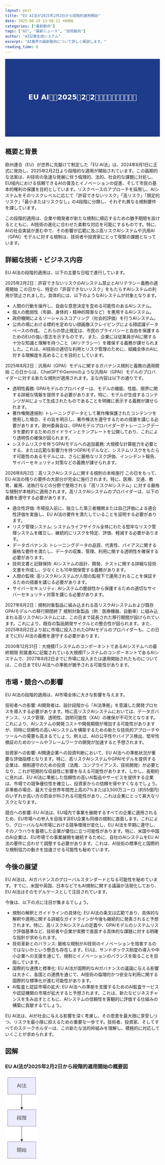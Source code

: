```yaml
---
layout: post
title: "EU AI法が2025年2月2日から段階的適用開始"
date: 2025-08-29 13:50:12 +0000
categories: ["最新動向"]
tags: ["AI", "最新ニュース", "技術動向"]
author: "AI記事生成システム"
excerpt: "AI業界の最新動向について詳しく解説します。"
reading_time: 8
---
```



![EU AI法が2025年2月2日から段階的適用開始](/assets/images/posts/2025-08-29-2-euai202522-title.jpg)

## 概要と背景

欧州連合（EU）が世界に先駆けて制定した「EU AI法」は、2024年8月1日に正式に発効し、2025年2月2日より段階的な適用が開始されています。この画期的な法案は、AI技術の急速な発展に伴う倫理的、法的、社会的な課題に対処し、EU域内における信頼できるAIの普及とイノベーションの促進、そして市民の基本的権利の保護を目的としています。リスクベースのアプローチを採用し、AIシステムをそのリスクレベルに応じて「許容できないリスク」「高リスク」「限定的リスク」「最小またはリスクなし」の4段階に分類し、それぞれ異なる規制要件を課しています。

この段階的適用は、企業や開発者が新たな規制に順応するための猶予期間を設けるとともに、AI技術の進化に合わせた柔軟な対応を可能にするものです。特に、AIの社会実装が進む中で、その影響が広範に及ぶ高リスクAIシステムや汎用AI（GPAI）モデルに対する規制は、技術者や投資家にとって喫緊の課題となっています。

## 詳細な技術・ビジネス内容

EU AI法の段階的適用は、以下の主要な日程で進行しています。

2025年2月2日：許容できないリスクのAIシステム禁止とAIリテラシー義務の適用開始
この日から、特定の「許容できないリスク」をもたらすAIシステムの利用が禁止されました。具体的には、以下のようなAIシステムが対象となります。
*   人間の行動を操作し、自由な意思決定を歪める可能性のあるAIシステム。
*   個人の脆弱性（年齢、身体的・精神的障害など）を悪用するAIシステム。
*   政府機関によるソーシャルスコアリング（社会的評価）を行うAIシステム。
*   公共の場における標的を定めない顔画像スクレイピングによる顔認識データベースの作成。
これらの禁止規定は、市民のプライバシーと自由を保護するためのEUの強い意志を示すものです。
また、企業には従業員がAIに関する十分な知識と理解を持つこと（AIリテラシー）を確保する義務が課せられました。これは、AI技術の適切な利用とリスク管理のために、組織全体のAIに対する理解度を高めることを目的としています。

2025年8月2日：汎用AI（GPAI）モデルに関するガバナンス規則と義務の適用開始
この日からは、ChatGPTやGeminiのような汎用AI（GPAI）モデルのプロバイダーに対する新たな規則が適用されます。主な内容は以下の通りです。
*   透明性義務: GPAIモデルのプロバイダーは、モデルの機能、性能、限界に関する詳細な情報を提供する必要があります。特に、モデルが生成するコンテンツがAIによって生成されたものであることを明確に表示する義務が課せられます。
*   著作権関連規則: トレーニングデータとして著作権保護されたコンテンツを使用した場合、その旨を明示し、著作権法を遵守するための措置を講じる必要があります。欧州委員会は、GPAIモデルプロバイダーがトレーニングデータを要約するためのガイドラインとテンプレートを公開しており、これにより透明性の確保が図られます。
*   システムリスクを伴うGPAIモデルへの追加義務: 大規模な計算能力を必要とする、または広範な影響力を持つGPAIモデルなど、システムリスクをもたらす可能性のあるモデルには、さらに厳格なリスク評価、インシデント報告、サイバーセキュリティ対策などの義務が課せられます。

2026年8月2日：高リスクAIシステムに関する規則の本格施行
この日をもって、EU AI法の残りの要件の大部分が完全に施行されます。特に、医療、交通、教育、雇用、法執行などの分野で使用される「高リスクAIシステム」に対する厳格な規制が本格的に適用されます。高リスクAIシステムのプロバイダーは、以下の義務を遵守する必要があります。
*   適合性評価: 市場投入前に、独立した第三者機関または自己評価による適合性評価を実施し、EU AI法の要件を満たしていることを証明する必要があります。
*   リスク管理システム: システムライフサイクル全体にわたる堅牢なリスク管理システムを確立し、継続的にリスクを特定、評価、軽減する必要があります。
*   データガバナンス: トレーニングデータの品質、代表性、バイアスに関する厳格な要件を満たし、データの収集、管理、利用に関する透明性を確保する必要があります。
*   技術文書と記録保持: AIシステムの設計、開発、テストに関する詳細な技術文書を作成し、少なくとも10年間保管する義務があります。
*   人間の監視: 高リスクAIシステムが人間の監視下で運用されることを保証するための措置を講じる必要があります。
*   サイバーセキュリティ: AIシステムの脆弱性から保護するための適切なサイバーセキュリティ対策を講じる必要があります。

2027年8月2日：規制対象製品に組み込まれる高リスクAIシステムおよび既存GPAIモデルへの移行期間終了
規制対象製品（例：医療機器、自動車）に組み込まれる高リスクAIシステムには、この日まで延長された移行期間が設けられています。これにより、既存の製品開発サイクルとの整合性が図られます。また、2025年8月2日より前に市場に投入されたGPAIモデルのプロバイダーも、この日までにEU AI法の義務を遵守する必要があります。

2030年12月31日：大規模ITシステムのコンポーネントであるAIシステムへの最終期限
附属書Xに記載されている大規模ITシステムのコンポーネントであるAIシステムで、2027年8月2日までに市場に投入または運用開始されたものについては、この日までEU AI法への準拠が猶予される可能性があります。

## 市場・競合への影響

EU AI法の段階的適用は、AI市場全体に大きな影響を与えます。

技術者への影響:
AI開発者は、設計段階から「AI法準拠」を意識した開発プロセスを導入する必要があります。特に高リスクAIシステムにおいては、データガバナンス、リスク管理、透明性、説明可能性（XAI）の確保が不可欠となります。これにより、AIシステムの開発コストや開発期間が増加する可能性がありますが、同時に信頼性の高いAIシステムを構築するための新たな技術的アプローチやツールへの需要も高まるでしょう。例えば、AIの公平性やバイアス検出、堅牢性検証のためのツールやフレームワークの開発が加速すると予想されます。

投資家への影響:
AI関連企業への投資判断において、EU AI法への準拠状況が重要な評価指標となります。特に、高リスクAIシステムやGPAIモデルを提供する企業は、規制遵守のための投資（法務、コンプライアンス、技術開発）が必要となり、これが短期的な収益性に影響を与える可能性があります。しかし、長期的に見れば、EU AI法に準拠した信頼性の高いAI製品やサービスを提供する企業は、市場での競争優位性を確立し、投資家からの信頼を得やすくなるでしょう。非準拠の場合、最大で全世界年間売上高の7%または3,500万ユーロ（約55億円）のいずれか高い方の罰金が科される可能性があり、これは企業にとって甚大なリスクとなります。

競合への影響:
EU AI法は、EU域内で事業を展開するすべての企業に適用されるため、EU市場への参入を目指す非EU企業も同様の規制に直面します。これにより、グローバルなAI市場における競争環境が変化し、EU AI法を早期に遵守し、そのノウハウを蓄積した企業が優位に立つ可能性があります。特に、米国や中国のAI企業は、EU市場での事業展開を継続するために、自社のAIシステムをEU AI法の要件に合わせて調整する必要があります。これは、AI技術の標準化と国際的な規制協力の動きを加速させる可能性も秘めています。

## 今後の展望

EU AI法は、AIガバナンスのグローバルスタンダードとなる可能性を秘めています。すでに、米国や英国、日本などでもAI規制に関する議論が活発化しており、EU AI法はそのモデルケースとして注目されています。

今後は、以下の点に注目が集まるでしょう。
*   規制の解釈とガイドラインの具体化: EU AI法の条文は広範であり、具体的な解釈や適用に関する詳細なガイドラインが今後も継続的に発表されると予想されます。特に、高リスクAIシステムの定義や、GPAIモデルのシステムリスク評価基準など、技術者や企業が実務で直面する具体的な課題に対する明確な指針が求められます。
*   技術革新とのバランス: 厳格な規制がAI技術のイノベーションを阻害するのではないかという懸念も存在します。EUは、サンドボックス制度の導入や中小企業への支援を通じて、規制とイノベーションのバランスを取ることを目指しています。
*   国際的な連携と標準化: EU AI法が国際的なAIガバナンスの議論に与える影響は大きく、各国との連携を通じて、AI技術の倫理的かつ安全な利用に関する国際的な標準化が進む可能性があります。
*   AI監査と認証市場の拡大: EU AI法への準拠を支援するためのAI監査サービスや認証機関の市場が拡大すると予想されます。これは、新たなビジネスチャンスを生み出すとともに、AIシステムの信頼性を客観的に評価する仕組みの構築に貢献するでしょう。

EU AI法は、AIが社会に与える影響を深く考慮し、その恩恵を最大限に享受しつつ、リスクを最小限に抑えるための重要な一歩です。技術者、投資家、そしてすべてのステークホルダーは、この新たな法的枠組みを理解し、積極的に対応していくことが求められます。


## 図解

### EU AI法が2025年2月2日から段階的適用開始の概要図

![EU AI法が2025年2月2日から段階的適用開始の概要図](/assets/images/posts/2025-08-29-2-euai202522-mermaid-simple.jpg)


